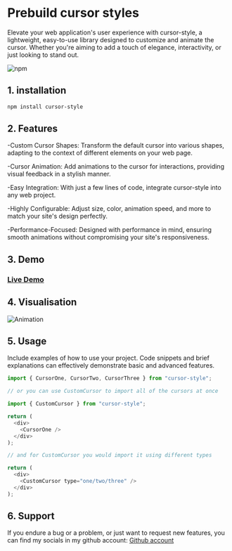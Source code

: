 # Prebuild cursor styles

Elevate your web application's user experience with cursor-style, a lightweight, easy-to-use library designed to customize and animate the cursor. Whether you're aiming to add a touch of elegance, interactivity, or just looking to stand out.

![npm](https://img.shields.io/npm/v/cursor-style)

## 1. installation

```bash
npm install cursor-style
```

## 2. Features

-Custom Cursor Shapes: Transform the default cursor into various shapes, adapting to the context of different elements on your web page.

-Cursor Animation: Add animations to the cursor for interactions, providing visual feedback in a stylish manner.

-Easy Integration: With just a few lines of code, integrate cursor-style into any web project.

-Highly Configurable: Adjust size, color, animation speed, and more to match your site's design perfectly.

-Performance-Focused: Designed with performance in mind, ensuring smooth animations without compromising your site's responsiveness.

## 3. Demo

### [Live Demo](https://custom-cursor-lemon.vercel.app)

## 4. Visualisation

![Animation](https://github.com/N1kos9/calculator/assets/139173199/791d7f45-7f47-4f81-9ae3-3e10ad7d869f)

## 5. **Usage**

Include examples of how to use your project. Code snippets and brief explanations can effectively demonstrate basic and advanced features.

```javascript
import { CursorOne, CursorTwo, CursorThree } from "cursor-style";

// or you can use CustomCursor to import all of the cursors at once

import { CustomCursor } from "cursor-style";

return (
  <div>
    <CursorOne />
  </div>
);

// and for CustomCursor you would import it using different types

return (
  <div>
    <CustomCursor type="one/two/three" />
  </div>
);
```

## 6. **Support**

If you endure a bug or a problem, or just want to request new features, you can find my socials in my github account:
[Github account](https://github.com/N1kos9)

